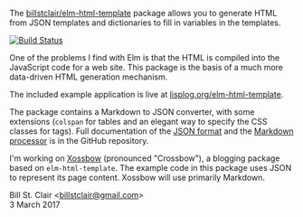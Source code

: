 The [billstclair/elm-html-template](http://package.elm-lang.org/packages/billstclair/elm-html-template/latest) package allows you to generate HTML from JSON templates and dictionaries to fill in variables in the templates.

[![Build Status](https://travis-ci.org/billstclair/elm-html-template.svg?branch=master)](https://travis-ci.org/billstclair/elm-html-template)

One of the problems I find with Elm is that the HTML is compiled into the JavaScript code for a web site. This package is the basis of a much more data-driven HTML generation mechanism.

The included example application is live at [lisplog.org/elm-html-template](https://lisplog.org/elm-html-template/).

The package contains a Markdown to JSON converter, with some extensions (`colspan` for tables and an elegant way to specify the CSS classes for tags). Full documentation of the [JSON format](https://github.com/billstclair/elm-html-template/blob/master/JSON.md) and the [Markdown processor](https://github.com/billstclair/elm-html-template/blob/master/Markdown.md) is in the GitHub repository.

I'm working on [Xossbow](https://Xossbow.com) (pronounced "Crossbow"), a blogging package based on `elm-html-template`. The example code in this package uses JSON to represent its page content. Xossbow will use primarily Markdown.

Bill St. Clair &lt;<billstclair@gmail.com>&gt;  
3 March 2017
